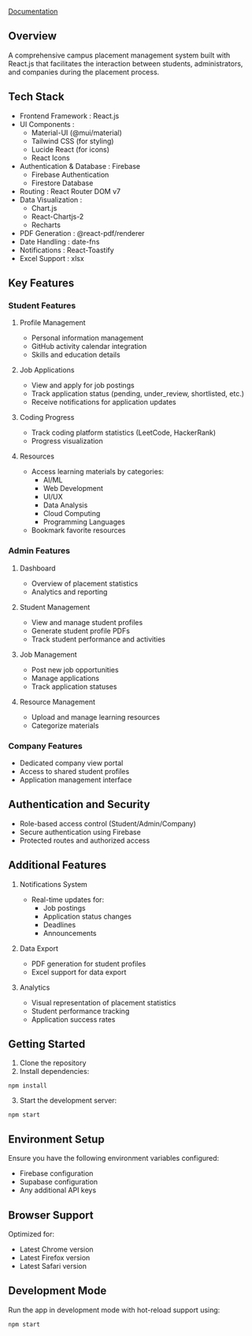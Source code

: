 [Documentation](https://amritacampusamaravati-my.sharepoint.com/my?id=%2Fpersonal%2Fav%5Fen%5Fu4cse22129%5Fav%5Fstudents%5Famrita%5Fedu%2FDocuments%2FPlacement%5FPortal&ga=1&noAuthRedirect=1)




## Overview
A comprehensive campus placement management system built with React.js that facilitates the interaction between students, administrators, and companies during the placement process.

## Tech Stack
- Frontend Framework : React.js
- UI Components :
  - Material-UI (@mui/material)
  - Tailwind CSS (for styling)
  - Lucide React (for icons)
  - React Icons
- Authentication & Database : Firebase
  - Firebase Authentication
  - Firestore Database
- Routing : React Router DOM v7
- Data Visualization :
  - Chart.js
  - React-Chartjs-2
  - Recharts
- PDF Generation : @react-pdf/renderer
- Date Handling : date-fns
- Notifications : React-Toastify
- Excel Support : xlsx
## Key Features
### Student Features
1. Profile Management
   
   - Personal information management
   - GitHub activity calendar integration
   - Skills and education details
2. Job Applications
   
   - View and apply for job postings
   - Track application status (pending, under_review, shortlisted, etc.)
   - Receive notifications for application updates
3. Coding Progress
   
   - Track coding platform statistics (LeetCode, HackerRank)
   - Progress visualization
4. Resources
   
   - Access learning materials by categories:
     - AI/ML
     - Web Development
     - UI/UX
     - Data Analysis
     - Cloud Computing
     - Programming Languages
   - Bookmark favorite resources
### Admin Features
1. Dashboard
   
   - Overview of placement statistics
   - Analytics and reporting
2. Student Management
   
   - View and manage student profiles
   - Generate student profile PDFs
   - Track student performance and activities
3. Job Management
   
   - Post new job opportunities
   - Manage applications
   - Track application statuses
4. Resource Management
   
   - Upload and manage learning resources
   - Categorize materials
### Company Features
- Dedicated company view portal
- Access to shared student profiles
- Application management interface
## Authentication and Security
- Role-based access control (Student/Admin/Company)
- Secure authentication using Firebase
- Protected routes and authorized access
## Additional Features
1. Notifications System
   
   - Real-time updates for:
     - Job postings
     - Application status changes
     - Deadlines
     - Announcements
2. Data Export
   
   - PDF generation for student profiles
   - Excel support for data export
3. Analytics
   
   - Visual representation of placement statistics
   - Student performance tracking
   - Application success rates
## Getting Started
1. Clone the repository
2. Install dependencies:
```
npm install
```
3. Start the development server:
```
npm start
```
## Environment Setup
Ensure you have the following environment variables configured:

- Firebase configuration
- Supabase configuration
- Any additional API keys
## Browser Support
Optimized for:

- Latest Chrome version
- Latest Firefox version
- Latest Safari version
## Development Mode
Run the app in development mode with hot-reload support using:

```
npm start
```
